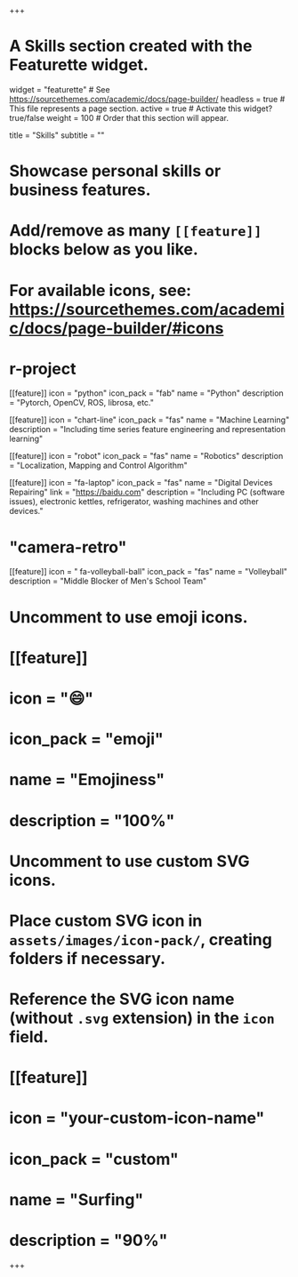 +++
# A Skills section created with the Featurette widget.
widget = "featurette"  # See https://sourcethemes.com/academic/docs/page-builder/
headless = true  # This file represents a page section.
active = true  # Activate this widget? true/false
weight = 100  # Order that this section will appear.

title = "Skills"
subtitle = ""

# Showcase personal skills or business features.
# 
# Add/remove as many `[[feature]]` blocks below as you like.
# 
# For available icons, see: https://sourcethemes.com/academic/docs/page-builder/#icons

# r-project
[[feature]]
  icon = "python"
  icon_pack = "fab"
  name = "Python"
  description = "Pytorch, OpenCV, ROS, librosa, etc."
  
[[feature]]
  icon = "chart-line"
  icon_pack = "fas"
  name = "Machine Learning"
  description = "Including time series feature engineering and representation learning"  

[[feature]]
  icon = "robot"
  icon_pack = "fas"
  name = "Robotics"
  description = "Localization, Mapping and Control Algorithm"  

[[feature]]
  icon = "fa-laptop"
  icon_pack = "fas"
  name = "Digital Devices Repairing"
  link = "https://baidu.com"
  description = "Including PC (software issues), electronic kettles, refrigerator, washing machines and other devices." 

# "camera-retro"
[[feature]]
  icon = " fa-volleyball-ball"
  icon_pack = "fas"
  name = "Volleyball"
  description = "Middle Blocker of Men's School Team"

# Uncomment to use emoji icons.
# [[feature]]
#  icon = ":smile:"
#  icon_pack = "emoji"
#  name = "Emojiness"
#  description = "100%"  

# Uncomment to use custom SVG icons.
# Place custom SVG icon in `assets/images/icon-pack/`, creating folders if necessary.
# Reference the SVG icon name (without `.svg` extension) in the `icon` field.
# [[feature]]
#  icon = "your-custom-icon-name"
#  icon_pack = "custom"
#  name = "Surfing"
#  description = "90%"

+++
